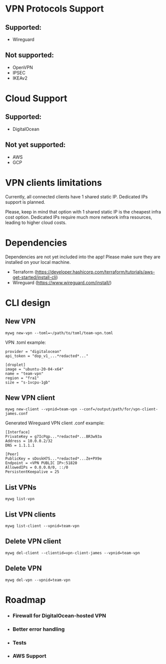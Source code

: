 # __VPN Protocols Support__

## Supported:
- Wireguard
## Not supported:
- OpenVPN
- IPSEC
- IKEAv2

# __Cloud Support__

## Supported:
- DigitalOcean
## Not yet supported:
- AWS
- GCP

# __VPN clients limitations__
Currently, all connected clients have 1 shared static IP.
Dedicated IPs support is planned.

Please, keep in mind that option with 1 shared static IP is the cheapest infra cost option.
Dedicated IPs require much more network infra resources, leading to higher cloud costs.
# __Dependencies__
Dependencies are not yet included into the app! Please make sure they are installed on your local machine.
- Terraform (https://developer.hashicorp.com/terraform/tutorials/aws-get-started/install-cli)
- Wireguard (https://www.wireguard.com/install/)

# __CLI design__

##  __New VPN__

```
mywg new-vpn --toml=~/path/to/toml/team-vpn.toml
```
VPN .toml example:
```
provider = "digitalocean"
api_token = "dop_v1_...*redacted*..."

[droplet]
image = "ubuntu-20-04-x64"
name = "team-vpn"
region = "fra1"
size = "s-1vcpu-1gb"
```

## __New VPN client__


```
mywg new-client --vpnid=team-vpn --conf=/output/path/for/vpn-client-james.conf
```
Generated Wireguard VPN client .conf example:
```
[Interface]
PrivateKey = g7IcPqp...*redacted*...BR3w93a
Address = 10.0.0.2/32
DNS = 1.1.1.1

[Peer]
PublicKey = sDoskH7S...*redacted*...Ze+PX9e
Endpoint = <VPN PUBLIC IP>:51820
AllowedIPs = 0.0.0.0/0, ::/0
PersistentKeepalive = 25
```

## __List VPNs__

```
mywg list-vpn
```
## __List VPN clients__

```
mywg list-client --vpnid=team-vpn
```

## __Delete VPN client__

```
mywg del-client --clientid=vpn-client-james --vpnid=team-vpn 
```

## __Delete VPN__

```
mywg del-vpn --vpnid=team-vpn
```

# __Roadmap__
- ### Firewall for DigitalOcean-hosted VPN
- ### Better error handling
- ### Tests
- ### AWS Support